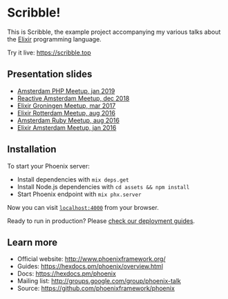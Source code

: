 # Scribble!

This is Scribble, the example project accompanying my various talks
about the [Elixir](https://elixir-lang.org) programming language.

Try it live: https://scribble.top


## Presentation slides

* [Amsterdam PHP Meetup, jan 2019](https://docs.google.com/presentation/d/1blVMBZsCSct2ARlbuIM4QZVtWqO3sXTY8W2uXFnoXOc/edit?usp=sharing)
* [Reactive Amsterdam Meetup, dec 2018](https://docs.google.com/presentation/d/1Z5bB53jl4k29iaQVtzZyqVUTXsrLPyg8yDYs72w7htE/edit?usp=sharing)
* [Elixir Groningen Meetup, mar 2017](https://docs.google.com/presentation/d/1ns8AdSaN1uhazN-C0c1NJTpUwDqYxdl0E2V-3goE0uo/edit?usp=sharing)
* [Elixir Rotterdam Meetup, aug 2016](https://docs.google.com/presentation/d/1WfVPJlgFYcnEh05EBUx6XV7WNjSuZNiyN8boELkxA6M/edit?usp=sharing)
* [Amsterdam Ruby Meetup, aug 2016](https://docs.google.com/presentation/d/1WfVPJlgFYcnEh05EBUx6XV7WNjSuZNiyN8boELkxA6M/edit?usp=sharing)
* [Elixir Amsterdam Meetup, jan 2016](https://docs.google.com/a/miraclethings.nl/presentation/d/1IrjgtPdzKZlMi3zCN9ET9MmWi4t9853fvT0LAvRjIuw/pub?start=false&loop=false&delayms=10000)

## Installation

To start your Phoenix server:

  * Install dependencies with `mix deps.get`
  * Install Node.js dependencies with `cd assets && npm install`
  * Start Phoenix endpoint with `mix phx.server`

Now you can visit [`localhost:4000`](http://localhost:4000) from your browser.

Ready to run in production? Please [check our deployment guides](https://hexdocs.pm/phoenix/deployment.html).

## Learn more

  * Official website: http://www.phoenixframework.org/
  * Guides: https://hexdocs.pm/phoenix/overview.html
  * Docs: https://hexdocs.pm/phoenix
  * Mailing list: http://groups.google.com/group/phoenix-talk
  * Source: https://github.com/phoenixframework/phoenix
